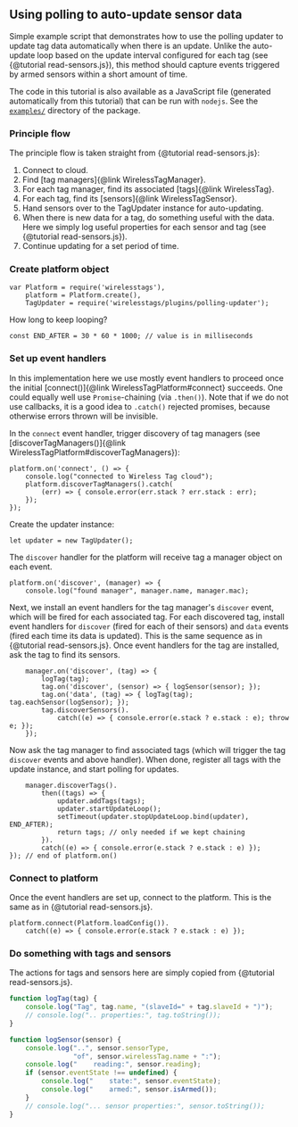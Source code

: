 ## Using polling to auto-update sensor data

Simple example script that demonstrates how to use the polling updater
to update tag data automatically when there is an update. Unlike the
auto-update loop based on the update interval configured for each tag
(see {@tutorial read-sensors.js}), this method should capture events
triggered by armed sensors within a short amount of time.

The code in this tutorial is also available as a JavaScript file
(generated automatically from this tutorial) that can be run with
`nodejs`. See the [`examples/`] directory of the package.

### Principle flow

The principle flow is taken straight from {@tutorial read-sensors.js}:

1. Connect to cloud.
2. Find [tag managers]{@link WirelessTagManager}.
3. For each tag manager, find its associated [tags]{@link WirelessTag}.
4. For each tag, find its [sensors]{@link WirelessTagSensor}.
5. Hand sensors over to the TagUpdater instance for auto-updating.
6. When there is new data for a tag, do something useful with the
   data. Here we simply log useful properties for each sensor and tag
   (see {@tutorial read-sensors.js}).
7. Continue updating for a set period of time.

### Create platform object

    var Platform = require('wirelesstags'),
        platform = Platform.create(),
        TagUpdater = require('wirelesstags/plugins/polling-updater');

How long to keep looping?

    const END_AFTER = 30 * 60 * 1000; // value is in milliseconds

### Set up event handlers

In this implementation here we use mostly event handlers to proceed
once the initial [connect()]{@link WirelessTagPlatform#connect}
succeeds. One could equally well use `Promise`-chaining (via
`.then()`). Note that if we do not use callbacks, it is a good idea to
`.catch()` rejected promises, because otherwise errors thrown will be
invisible.

In the `connect` event handler, trigger discovery of tag managers (see
[discoverTagManagers()]{@link WirelessTagPlatform#discoverTagManagers}):


    platform.on('connect', () => {
        console.log("connected to Wireless Tag cloud");
        platform.discoverTagManagers().catch(
            (err) => { console.error(err.stack ? err.stack : err);
        });
    });

Create the updater instance:

    let updater = new TagUpdater();

The `discover` handler for the platform will receive tag a manager
object on each event.

    platform.on('discover', (manager) => {
        console.log("found manager", manager.name, manager.mac);

Next, we install an event handlers for the tag manager's `discover`
event, which will be fired for each associated tag. For each
discovered tag, install event handlers for `discover` (fired for each
of their sensors) and `data` events (fired each time its data is
updated). This is the same sequence as in {@tutorial read-sensors.js}.
Once event handlers for the tag are installed, ask the tag to find its
sensors.

        manager.on('discover', (tag) => {
            logTag(tag);
            tag.on('discover', (sensor) => { logSensor(sensor); });
            tag.on('data', (tag) => { logTag(tag); tag.eachSensor(logSensor); });
            tag.discoverSensors().
                catch((e) => { console.error(e.stack ? e.stack : e); throw e; });
        });

Now ask the tag manager to find associated tags (which will trigger
the tag `discover` events and above handler). When done, register all
tags with the update instance, and start polling for updates.

        manager.discoverTags().
            then((tags) => {
                updater.addTags(tags);
                updater.startUpdateLoop();
                setTimeout(updater.stopUpdateLoop.bind(updater), END_AFTER);
                return tags; // only needed if we kept chaining
            }).
            catch((e) => { console.error(e.stack ? e.stack : e) });
    }); // end of platform.on()

### Connect to platform

Once the event handlers are set up, connect to the platform. This is
the same as in {@tutorial read-sensors.js}.

    platform.connect(Platform.loadConfig()).
        catch((e) => { console.error(e.stack ? e.stack : e) });

### Do something with tags and sensors

The actions for tags and sensors here are simply copied from {@tutorial read-sensors.js}.

```js
function logTag(tag) {
    console.log("Tag", tag.name, "(slaveId=" + tag.slaveId + ")");
    // console.log(".. properties:", tag.toString());
}

function logSensor(sensor) {
    console.log("..", sensor.sensorType,
                "of", sensor.wirelessTag.name + ":");
    console.log("    reading:", sensor.reading);
    if (sensor.eventState !== undefined) {
        console.log("    state:", sensor.eventState);
        console.log("    armed:", sensor.isArmed());
    }
    // console.log("... sensor properties:", sensor.toString());
}
```

[`examples/`]: https://github.com/hlapp/wirelesstags-js/tree/master/examples
